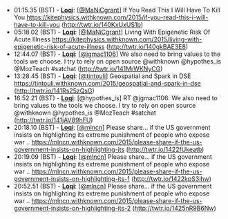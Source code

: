* <a id="01:15.35">01:15.35 (BST)</a> - __[Loqi](https://github.com/Loqi)__: [<a href="https://twitter.com/MaNiCgrant">@MaNiCgrant</a>] If You Read This I Will Have To Kill You https://kitephysics.withknown.com/2015/if-you-read-this-i-will-have-to-kill-you (http://twtr.io/140KxUxUS1b)
* <a id="05:18.02">05:18.02 (BST)</a> - __[Loqi](https://github.com/Loqi)__: [<a href="https://twitter.com/MaNiCgrant">@MaNiCgrant</a>] Living With Epigenetic Risk Of Acute Illness https://kitephysics.withknown.com/2015/living-with-epigenetic-risk-of-acute-illness (http://twtr.io/140gkBAE3E8)
* <a id="12:44.07">12:44.07 (BST)</a> - __[Loqi](https://github.com/Loqi)__: [<a href="https://twitter.com/jgmac1106">@jgmac1106</a>] We also need to bring values to the tools we choose. I try to rely on  open source @withknown @hypothes_is @MozTeach #satchat (http://twtr.io/141MrWKNyCG)
* <a id="13:28.45">13:28.45 (BST)</a> - __[Loqi](https://github.com/Loqi)__: [<a href="https://twitter.com/tintouli">@tintouli</a>] Geospatial and Spark in DSE https://tintouli.withknown.com/2015/geospatial-and-spark-in-dse (http://twtr.io/141Rs25zQsG)
* <a id="16:52.21">16:52.21 (BST)</a> - __[Loqi](https://github.com/Loqi)__: [@hypothes_is] RT @jgmac1106: We also need to bring values to the tools we choose. I try to rely on  open source @withknown @hypothes_is @MozTeach #satchat (http://twtr.io/141jAV89hFU)
* <a id="20:18.10">20:18.10 (BST)</a> - __[Loqi](https://github.com/Loqi)__: [<a href="https://twitter.com/mlncn">@mlncn</a>] Please share... if the US government insists on highlighting its extreme punishment of people who expose war .. https://mlncn.withknown.com/2015/please-share-if-the-us-government-insists-on-highlighting-its (http://twtr.io/1422fUkeatb)
* <a id="20:19.09">20:19.09 (BST)</a> - __[Loqi](https://github.com/Loqi)__: [<a href="https://twitter.com/mlncn">@mlncn</a>] Please share... if the US government insists on highlighting its extreme punishment of people who expose war .. https://mlncn.withknown.com/2015/please-share-if-the-us-government-insists-on-highlighting-its-1 (http://twtr.io/1422kpS3ihw)
* <a id="20:52.51">20:52.51 (BST)</a> - __[Loqi](https://github.com/Loqi)__: [<a href="https://twitter.com/mlncn">@mlncn</a>] Please share... if the US government insists on highlighting its extreme punishment of people who expose war .. https://mlncn.withknown.com/2015/please-share-if-the-us-government-insists-on-highlighting-its-2 (http://twtr.io/1425nR9B6Nw)
